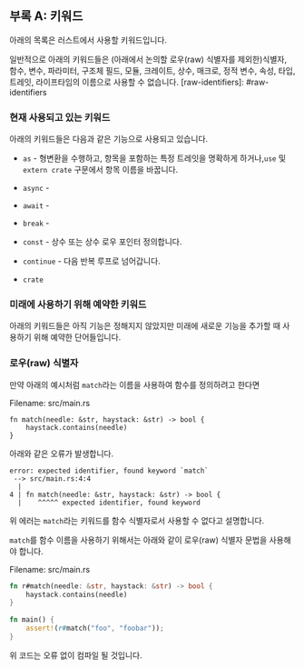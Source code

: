 <!--## Appendix A: Keywords -->
## 부록 A: 키워드
 
<!--The following list contains keywords that are reserved for current or future use by the Rust language-->
아래의 목록은 러스트에서 사용할 키워드입니다.
<!--As such, they cannot be used as identifiers (except as raw identifiers as we’ll discuss in the “[Raw Identifiers][raw-identifiers]” section), including names of functions, variables, parameters, struct fields, modules, crates, constants, macros, static values, attributes, types, traits, or lifetimes.-->
일반적으로 아래의 키워드들은 (아래에서 논의할 로우(raw) 식별자를 제외한)식별자, 함수, 변수, 파라미터, 구조체 필드, 모듈, 크레이트, 상수, 매크로, 정적 변수, 속성, 타입, 트레잇, 라이프타임의 이름으로 사용할 수 없습니다.
[raw-identifiers]: #raw-identifiers 
 
<!--### Keywords Currently in Use -->
 ### 현재 사용되고 있는 키워드
 
<!--The following keywords currently have the functionality described.  -->
아래의 키워드들은 다음과 같은 기능으로 사용되고 있습니다.

<!-- * `as` - perform primitive casting, disambiguate the specific trait containing an item, or rename items in `use` and `extern crate` statements-->
* `as` - 형변환을 수행하고, 항목을 포함하는 특정 트레잇을 명확하게 하거나,`use` 및`extern crate` 구문에서 항목 이름을 바꿉니다.
<!-- * `async` - return a `Future` instead of blocking the current thread -->
* `async` - 
<!--* `await` - suspend execution until the result of a `Future` is ready -->
* `await` -
<!--* `break` - exit a loop immediately -->
* `break` - 
<!--* `const` - define constant items or constant raw pointers -->
* `const` - 상수 또는  상수 로우 포인터 정의합니다.
<!-- * `continue` - continue to the next loop iteration -->
* `continue` - 다음 반복 루프로 넘어갑니다.
<!--* `crate` - link an external crate or a macro variable representing the crate in which the macro is defined -->
* `crate`
<!--* `dyn` - dynamic dispatch to a trait object -->
<!--* `else` - fallback for `if` and `if let` control flow constructs  -->
<!--* `enum` - define an enumeration -->
<!--* `extern` - link an external crate, function, or variable -->
<!--* `false` - Boolean false literal -->
<!--* `fn` - define a function or the function pointer type -->
<!--* `for` - loop over items from an iterator, implement a trait, or specify a   higher-ranked lifetime -->
<!--* `if` - branch based on the result of a conditional expression -->
<!--* `impl` - implement inherent or trait functionality -->
<!--* `in` - part of `for` loop syntax -->
<!--* `let` - bind a variable -->
<!--* `loop` - loop unconditionally -->
<!--* `match` - match a value to patterns -->
<!--* `mod` - define a module -->
<!--* `move` - make a closure take ownership of all its captures -->
<!--* `mut` - denote mutability in references, raw pointers, or pattern bindings -->
<!--* `pub` - denote public visibility in struct fields, `impl` blocks, or modules -->
<!--* `ref` - bind by reference -->
<!--* `return` - return from function -->
<!--* `Self` - a type alias for the type we are defining or implementing -->
<!--* `self` - method subject or current module -->
<!--* `static` - global variable or lifetime lasting the entire program execution -->
<!--* `struct` - define a structure -->
<!--* `super` - parent module of the current module -->
<!--* `trait` - define a trait -->
<!--* `true` - Boolean true literal -->
<!--* `type` - define a type alias or associated type -->
<!--* `union` - define a [union] and is only a keyword when used in a union declaration -->
<!--* `unsafe` - denote unsafe code, functions, traits, or implementations * `use` - bring symbols into scope -->
<!--* `where` - denote clauses that constrain a type -->
<!--* `while` - loop conditionally based on the result of an expression  -->
[union]: ../reference/items/unions.html 
 
<!--### Keywords Reserved for Future Use -->
 ### 미래에 사용하기 위해 예약한 키워드
 
<!--The following keywords do not have any functionality but are reserved by Rust for potential future use. -->
아래의 키워드들은 아직 기능은 정해지지 않았지만 미래에 새로운 기능을 추가할 때 사용하기 위해 예약한 단어들입니다.

<!--* `abstract` -->
<!--* `become` -->
<!--* `box` -->
<!--* `do` -->
<!--* `final` -->
<!--* `macro` -->
<!--* `override` -->
<!--* `priv` -->
<!--* `try` -->
<!--* `typeof` -->
<!--* `unsized` -->
<!--* `virtual` -->
<!--* `yield` -->
 
<!--### Raw Identifiers -->
### 로우(raw) 식별자
 
<!--*Raw identifiers* are the syntax that lets you use keywords where they wouldn’t normally be allowed-->
<!--You use a raw identifier by prefixing a keyword with `r#`.  -->
<!--For example, `match` is a keyword-->
<!--If you try to compile the following function that uses `match` as its name: -->
 만약 아래의 예시처럼 `match`라는 이름을 사용하여 함수를 정의하려고 한다면
 
<span class="filename">Filename: src/main.rs</span> 
 
```rust,ignore,does_not_compile 
fn match(needle: &str, haystack: &str) -> bool { 
    haystack.contains(needle) 
} 
``` 
<!--you’ll get this error: -->
 아래와 같은 오류가 발생합니다.

```text 
error: expected identifier, found keyword `match` 
 --> src/main.rs:4:4 
  | 
4 | fn match(needle: &str, haystack: &str) -> bool { 
  |    ^^^^^ expected identifier, found keyword 
``` 
<!--The error shows that you can’t use the keyword `match` as the function identifier-->
위 에러는 `match`라는 키워드를 함수 식별자로서 사용할 수 없다고 설명합니다.
<!--To use `match` as a function name, you need to use the raw identifier syntax, like this: -->
 `match`를 함수 이름을 사용하기 위해서는 아래와 같이 로우(raw) 식별자 문법을 사용해야 합니다.
 
<span class="filename">Filename: src/main.rs</span> 
 
```rust 
fn r#match(needle: &str, haystack: &str) -> bool { 
    haystack.contains(needle) 
} 
 
fn main() { 
    assert!(r#match("foo", "foobar")); 
} 
``` 
<!--This code will compile without any errors-->
위 코드는 오류 없이 컴파일 될 것입니다.
<!--Note the `r#` prefix on the function name in its definition as well as where the function is called in `main`.  -->
<!--Raw identifiers allow you to use any word you choose as an identifier, even if that word happens to be a reserved keyword-->
<!--In addition, raw identifiers allow you to use libraries written in a different Rust edition than your crate uses-->
<!--For example, `try` isn’t a keyword in the 2015 edition but is in the 2018 edition-->
<!--If you depend on a library that’s written using the 2015 edition and has a `try` function, you’ll need to use the raw identifier syntax, `r#try` in this case, to call that function from your 2018 edition code-->
<!--See [Appendix E][appendix-e] for more information on editions.  -->
[appendix-e]: appendix-05-editions.html 
